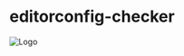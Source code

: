 # editorconfig-checker

![Logo](https://raw.githubusercontent.com/editorconfig-checker/editorconfig-checker.javascript/master/Docs/logo.png "Logo")
